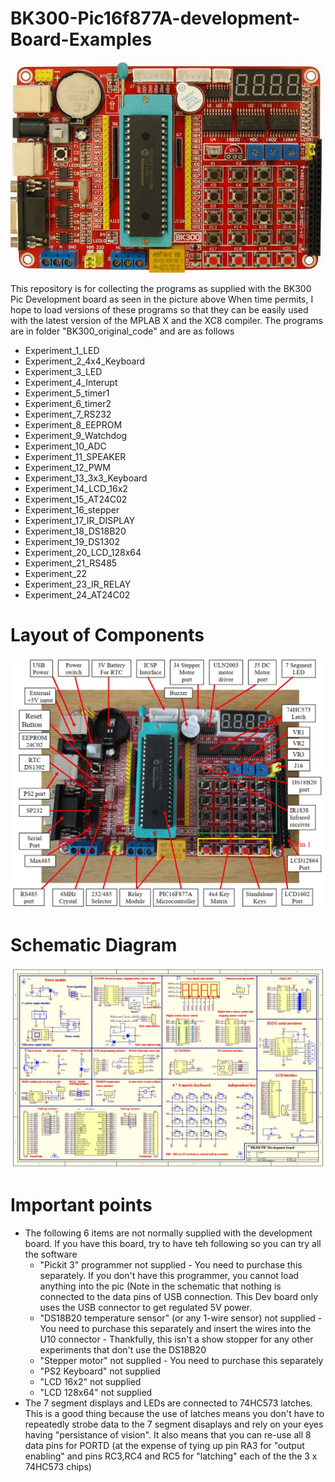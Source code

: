 # BK300-Pic16f877A-development-Board-Examples
<img src="BK300.jpg" alt="BK300 Dev board"/>

This repository is for collecting the programs as supplied with the BK300 Pic Development board as seen in the picture above
When time permits, I hope to load versions of these programs so that they can be easily used with the latest version of the MPLAB X and the XC8 compiler. The programs are in folder "BK300_original_code" and are as follows
 - Experiment_1_LED  
 - Experiment_2_4x4_Keyboard  
 - Experiment_3_LED 	 
 - Experiment_4_Interupt 	 
 - Experiment_5_timer1 	 	 
 - Experiment_6_timer2 	 
 - Experiment_7_RS232 	 
 - Experiment_8_EEPROM  
 - Experiment_9_Watchdog
 - Experiment_10_ADC 
 - Experiment_11_SPEAKER  
 - Experiment_12_PWM  
 - Experiment_13_3x3_Keyboard  
 - Experiment_14_LCD_16x2 	 
 - Experiment_15_AT24C02 	 
 - Experiment_16_stepper 	 
 - Experiment_17_IR_DISPLAY   
 - Experiment_18_DS18B20  
 - Experiment_19_DS1302  
 - Experiment_20_LCD_128x64  
 - Experiment_21_RS485 	 
 - Experiment_22  
 - Experiment_23_IR_RELAY  
 - Experiment_24_AT24C02  

# Layout of Components
<img src="BK300_Layout.jpg" alt="BK300 Layout"/>


# Schematic Diagram
<img src="BK300_Circuit_Diagram.jpg" alt="BK300 Schematics"/>

# Important points
- The following 6 items are not normally supplied with the development board. If you have this board, try to have teh following so you can try all the software
  - "Pickit 3" programmer not supplied - You need to purchase this separately. If you don't have this programmer, you cannot load anything into the pic (Note in the schematic that nothing is connected to the data pins of USB connection. This Dev board only uses the USB connector to get regulated 5V power. 
  - "DS18B20 temperature sensor" (or any 1-wire sensor) not supplied  - You need to purchase this separately and insert the wires into the U10 connector - Thankfully, this isn't a show stopper for any other experiments that don't use the DS18B20
  - "Stepper motor" not supplied - You need to purchase this separately
  - "PS2 Keyboard" not supplied
  - "LCD 16x2" not supplied
  - "LCD 128x64" not supplied
- The 7 segment displays and LEDs are connected to 74HC573 latches. This is a good thing because the use of latches means you don't have to repeatedly strobe data to the 7 segment disaplays and rely on your eyes having "persistance of vision". It also means that you can re-use all 8 data pins for PORTD (at the expense of tying up pin RA3 for "output enabling" and pins RC3,RC4 and RC5 for "latching" each of the the 3 x 74HC573 chips)   

